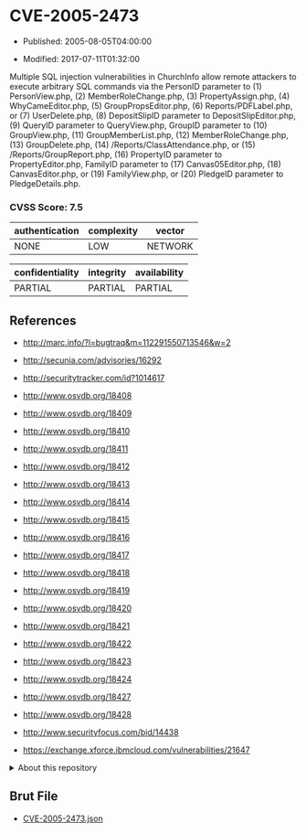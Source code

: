 # CVE-2005-2473

- Published: 2005-08-05T04:00:00

- Modified: 2017-07-11T01:32:00

Multiple SQL injection vulnerabilities in ChurchInfo allow remote attackers to execute arbitrary SQL commands via the PersonID parameter to (1) PersonView.php, (2) MemberRoleChange.php, (3) PropertyAssign.php, (4) WhyCameEditor.php, (5) GroupPropsEditor.php, (6) Reports/PDFLabel.php, or (7) UserDelete.php, (8) DepositSlipID parameter to DepositSlipEditor.php, (9) QueryID parameter to QueryView.php, GroupID parameter to (10) GroupView.php, (11) GroupMemberList.php, (12) MemberRoleChange.php, (13) GroupDelete.php, (14) /Reports/ClassAttendance.php, or (15) /Reports/GroupReport.php, (16) PropertyID parameter to PropertyEditor.php, FamilyID parameter to (17) Canvas05Editor.php, (18) CanvasEditor.php, or (19) FamilyView.php, or (20) PledgeID parameter to PledgeDetails.php.

### CVSS Score: **7.5**

| authentication | complexity | vector |
| --- | --- | --- |
| NONE | LOW | NETWORK |

| confidentiality | integrity | availability |
| --- | --- | --- |
| PARTIAL | PARTIAL | PARTIAL |

## References

* http://marc.info/?l=bugtraq&m=112291550713546&w=2

* http://secunia.com/advisories/16292

* http://securitytracker.com/id?1014617

* http://www.osvdb.org/18408

* http://www.osvdb.org/18409

* http://www.osvdb.org/18410

* http://www.osvdb.org/18411

* http://www.osvdb.org/18412

* http://www.osvdb.org/18413

* http://www.osvdb.org/18414

* http://www.osvdb.org/18415

* http://www.osvdb.org/18416

* http://www.osvdb.org/18417

* http://www.osvdb.org/18418

* http://www.osvdb.org/18419

* http://www.osvdb.org/18420

* http://www.osvdb.org/18421

* http://www.osvdb.org/18422

* http://www.osvdb.org/18423

* http://www.osvdb.org/18424

* http://www.osvdb.org/18427

* http://www.osvdb.org/18428

* http://www.securityfocus.com/bid/14438

* https://exchange.xforce.ibmcloud.com/vulnerabilities/21647

<details>
<summary>About this repository</summary> 

  This repository is part of the project [Live Hack CVE](https://github.com/Live-Hack-CVE). Main website can be found [www.live-hack.org](https://www.live-hack.org) 
  
  Made by [Sn0wAlice](https://github.com/Sn0wAlice) for the people that care about security and need to have a feed of the latest CVEs. Hope you enjoy it, don't forget to star the repo and follow me on [Twitter](https://twitter.com/Sn0wAlice) and [Github](https://github.com/Sn0wAlice). And that is my [personnal website](https://www.alice-snow.me/)

  - [Home Page](https://github.com/Live-Hack-CVE)
  - [Framework](https://github.com/Live-Hack-CVE/cve-framework)
  - [CVE database](https://github.com/Live-Hack-CVE/full_database)
  - [Changelog](https://github.com/Live-Hack-CVE/Changelog)
</details>

## Brut File

* [CVE-2005-2473.json](https://raw.githubusercontent.com/Live-Hack-CVE/full_database/main/cves/2005/CVE-2005-2473.json)

